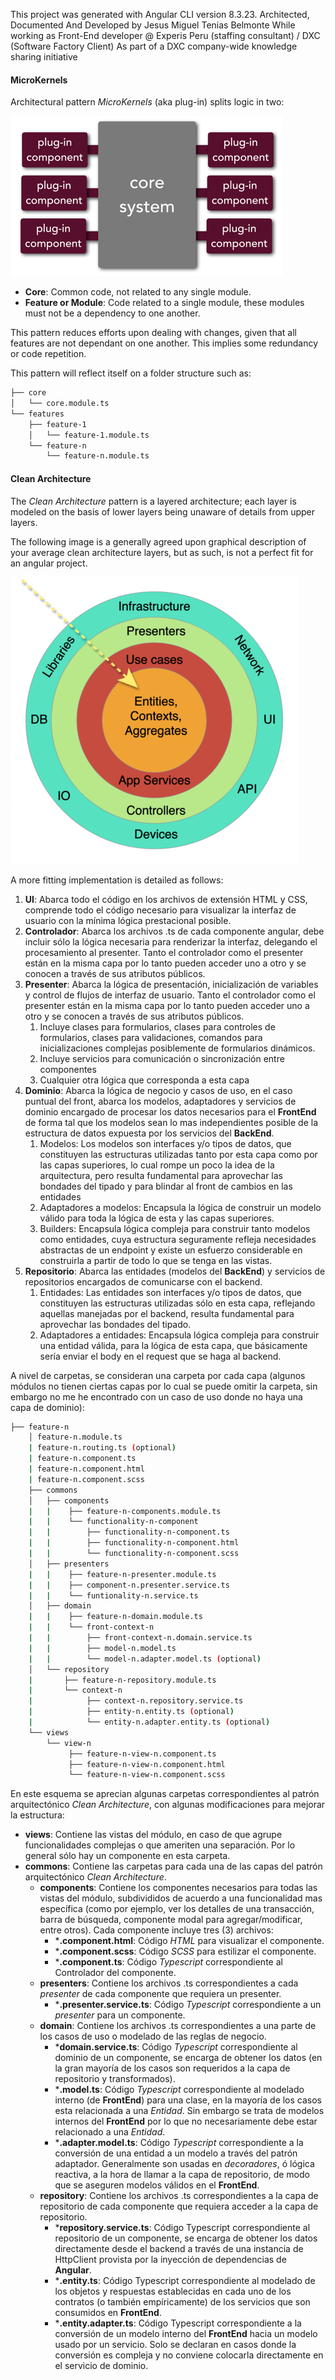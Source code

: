 This project was generated with Angular CLI version 8.3.23.
Architected, Documented And Developed by Jesus Miguel Tenias Belmonte
While working as Front-End developer @ Experis Peru (staffing consultant) / DXC (Software Factory Client)
As part of a DXC company-wide knowledge sharing initiative

#### MicroKernels

Architectural pattern *MicroKernels* (aka plug-in) splits logic in two:

![MicroKernels](./src/assets/img/readme/microkernels.png)



- **Core**: Common code, not related to any single module.
- **Feature or Module**: Code related to a single module, these modules must not be a dependency to one another.

This pattern reduces efforts upon dealing with changes, given that all features are not dependant on one another. This implies some redundancy or code repetition.

This pattern will reflect itself on a folder structure such as:

```bash
├── core
│   └── core.module.ts
└── features
    ├── feature-1
    │   └── feature-1.module.ts    
    └── feature-n
        └── feature-n.module.ts 
```



#### Clean Architecture

The *Clean Architecture* pattern is a layered architecture; each layer is modeled on the basis of lower layers being unaware of details from upper layers.

The following image is a generally agreed upon graphical description of your average clean architecture layers, but as such, is not a perfect fit for an angular project.

![CleanArchitecture](./src/assets/img/readme/clean-architecture.png)


A more fitting implementation is detailed as follows:

1. **UI**: Abarca todo el código en los archivos de extensión HTML y CSS, comprende todo el código necesario para visualizar la interfaz de usuario con la mínima lógica prestacional posible.
2. **Controlador**: Abarca los archivos .ts de cada componente angular, debe incluir sólo la lógica necesaria para renderizar la interfaz, delegando el procesamiento al presenter. Tanto el controlador como el presenter están en la misma capa por lo tanto pueden acceder uno a otro y se conocen a través de sus atributos públicos.
3. **Presenter**: Abarca la lógica de presentación, inicialización de variables y control de flujos de interfaz de usuario. Tanto el controlador como el presenter están en la misma capa por lo tanto pueden acceder uno a otro y se conocen a través de sus atributos públicos.
   1. Incluye clases para formularios, clases para controles de formularios, clases para validaciones, comandos para inicializaciones complejas posiblemente de formularios dinámicos.
   2. Incluye servicios para comunicación o sincronización entre componentes
   3. Cualquier otra lógica que corresponda a esta capa
4. **Dominio**: Abarca la lógica de negocio y casos de uso, en el caso puntual del front, abarca los modelos, adaptadores y servicios de dominio encargado de procesar los datos necesarios para el **FrontEnd** de forma tal que los modelos sean lo mas independientes posible de la estructura de datos expuesta por los servicios del **BackEnd**.
   1. Modelos: Los modelos son interfaces y/o tipos de datos, que constituyen las estructuras utilizadas tanto por esta capa como por las capas superiores, lo cual rompe un poco la idea de la arquitectura, pero resulta fundamental para aprovechar las bondades del tipado y para blindar al front de cambios en las entidades
   2. Adaptadores a modelos: Encapsula la lógica de construir un modelo válido para toda la lógica de esta y las capas superiores.
   3. Builders: Encapsula lógica compleja para construir tanto modelos como entidades, cuya estructura seguramente refleja necesidades abstractas de un endpoint y existe un esfuerzo considerable en construirla a partir de todo lo que se tenga en las vistas.
5. **Repositorio**: Abarca las entidades (modelos del **BackEnd**) y servicios de repositorios encargados de comunicarse con el backend.
   1. Entidades: Las entidades son interfaces y/o tipos de datos, que constituyen las estructuras utilizadas sólo en esta capa, reflejando aquellas manejadas por el backend, resulta fundamental para aprovechar las bondades del tipado.
   2. Adaptadores a entidades: Encapsula lógica compleja para construir una entidad válida, para la lógica de esta capa, que básicamente sería enviar el body en el request que se haga al backend.

A nivel de carpetas, se consideran una carpeta por cada capa (algunos módulos no tienen ciertas capas por lo cual se puede omitir la carpeta, sin embargo no me he encontrado con un caso de uso donde no haya una capa de dominio):

```bash
├── feature-n
    │ feature-n.module.ts
    | feature-n.routing.ts (optional)
    | feature-n.component.ts
    | feature-n.component.html
    | feature-n.component.scss
    ├── commons
    │   ├── components
    |   |    ├── feature-n-components.module.ts
    |   |    └── functionality-n-component
    |   |        ├── functionality-n-component.ts
    |   |        ├── functionality-n-component.html
    |   |        └── functionality-n-component.scss
    │   ├── presenters
    |   |    ├── feature-n-presenter.module.ts
    |   |    ├── component-n.presenter.service.ts
    |   |    └── funtionality-n.service.ts
    │   ├── domain
    |   |    ├── feature-n-domain.module.ts
    |   |    └── front-context-n
    |   |        ├── front-context-n.domain.service.ts
    |   |        ├── model-n.model.ts
    |   |        └── model-n.adapter.model.ts (optional)
    │   └── repository
    |       ├── feature-n-repository.module.ts
    |       └── context-n
    |            ├── context-n.repository.service.ts
    |         	 ├── entity-n.entity.ts (optional)
    |         	 └── entity-n.adapter.entity.ts (optional)
    └── views
    	└── view-n
             ├── feature-n-view-n.component.ts
             ├── feature-n-view-n.component.html
             └── feature-n-view-n.component.scss

```



En este esquema se aprecian algunas carpetas correspondientes al patrón arquitectónico *Clean Architecture*, con algunas modificaciones para mejorar la estructura:

- **views**: Contiene las vistas del módulo, en caso de que agrupe funcionalidades complejas o que ameriten una separación. Por lo general sólo hay un componente en esta carpeta.
- **commons**: Contiene las carpetas para cada una de las capas del patrón arquitectónico *Clean Architecture*.
  - **components**: Contiene los componentes necesarios para todas las vistas del módulo, subdivididos de acuerdo a una funcionalidad mas específica (como por ejemplo, ver los detalles de una transacción, barra de búsqueda, componente modal para agregar/modificar, entre otros). Cada componente incluye tres (3) archivos:
    - ***.component.html**: Código *HTML* para visualizar el componente.
    - ***.component.scss**: Código *SCSS* para estilizar el componente.
    - ***.component.ts**: Código *Typescript* correspondiente al Controlador del componente.
  - **presenters**: Contiene los archivos .ts correspondientes a cada *presenter* de cada componente que requiera un presenter.
    - ***.presenter.service.ts**: Código *Typescript* correspondiente a un *presenter* para un componente.
  - **domain**: Contiene los archivos .ts correspondientes a una parte de los casos de uso o modelado de las reglas de negocio.
    - ***domain.service.ts**: Código *Typescript* correspondiente al dominio de un componente, se encarga de obtener los datos (en la gran mayoría de los casos son requeridos a la capa de repositorio y transformados).
    - ***.model.ts**: Código *Typescript* correspondiente al modelado interno (de **FrontEnd**) para una clase, en la mayoría de los casos esta relacionada a una *Entidad*. Sin embargo se trata de modelos internos del **FrontEnd** por lo que no necesariamente debe estar relacionado a una *Entidad*.
    - ***.adapter.model.ts**: Código *Typescript* correspondiente a la conversión de una entidad a un modelo a través del patrón adaptador. Generalmente son usadas en *decoradores*, ó lógica reactiva, a la hora de llamar a la capa de repositorio, de modo que se aseguren modelos válidos en el **FrontEnd**. 
  - **repository**: Contiene los archivos .ts correspondientes a la capa de repositorio de cada componente que requiera acceder a la capa de repositorio.
    - ***repository.service.ts**: Código Typescript correspondiente al repositorio de un componente, se encarga de obtener los datos directamente desde el backend a través de una instancia de HttpClient provista por la inyección de dependencias de **Angular**.
    - ***.entity.ts**:  Código Typescript correspondiente al modelado de los objetos y respuestas establecidas en cada uno de los contratos (o también empíricamente) de los servicios que son consumidos en **FrontEnd**.
    - ***.entity.adapter.ts**: Código Typescript correspondiente a la conversión de un modelo interno del **FrontEnd** hacia un modelo usado por un servicio. Solo se declaran en casos donde la conversión es compleja y no conviene colocarla directamente en el servicio de dominio.
